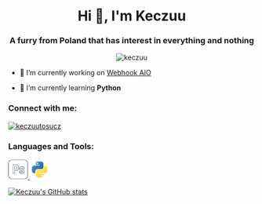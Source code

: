 <h1 align="center">Hi 👋, I'm Keczuu</h1>
<h3 align="center">A furry from Poland that has interest in everything and nothing</h3>

<p align="center"> <img src="https://komarev.com/ghpvc/?username=keczuu&label=Profile%20views&color=0e75b6&style=flat" alt="keczuu" /> </p>

- 🔭 I’m currently working on [Webhook AIO](https://github.com/Keczuu/Webhook-AIO)

- 🌱 I’m currently learning **Python**

<h3 align="left">Connect with me:</h3>
<p align="left">
<a href="https://instagram.com/keczuutosucz" target="blank"><img align="center" src="https://raw.githubusercontent.com/rahuldkjain/github-profile-readme-generator/master/src/images/icons/Social/instagram.svg" alt="keczuutosucz" height="30" width="40" /></a>
</p>

<h3 align="left">Languages and Tools:</h3>
<p align="left"> <a href="https://www.photoshop.com/en" target="_blank" rel="noreferrer"> <img src="https://raw.githubusercontent.com/devicons/devicon/master/icons/photoshop/photoshop-line.svg" alt="photoshop" width="40" height="40"/> </a> <a href="https://www.python.org" target="_blank" rel="noreferrer"> <img src="https://raw.githubusercontent.com/devicons/devicon/master/icons/python/python-original.svg" alt="python" width="40" height="40"/> </a> </p>

<a href="http://www.github.com/Keczuu"><img src="https://github-readme-stats.vercel.app/api?username=Keczuu&show_icons=true&hide=&count_private=true&title_color=0891b2&text_color=ffffff&icon_color=0891b2&bg_color=1c1917&hide_border=true&show_icons=true" alt="Keczuu's GitHub stats" /></a>
